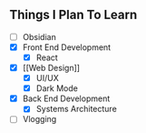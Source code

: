 ## Things I Plan To Learn

- [ ] Obsidian
- [x] Front End Development
	- [x] React
- [x] [[Web Design]]
	- [x] UI/UX
	- [x] Dark Mode
- [x] Back End Development
	- [x] Systems Architecture
- [ ] Vlogging
